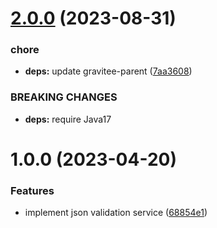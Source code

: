 # [2.0.0](https://github.com/gravitee-io/gravitee-json-validation/compare/1.0.0...2.0.0) (2023-08-31)


### chore

* **deps:** update gravitee-parent ([7aa3608](https://github.com/gravitee-io/gravitee-json-validation/commit/7aa3608b097ee636ba76e5e586665e8a37e3749c))


### BREAKING CHANGES

* **deps:** require Java17

# 1.0.0 (2023-04-20)


### Features

* implement json validation service ([68854e1](https://github.com/gravitee-io/gravitee-json-validation/commit/68854e1bfc0c70c1fb77261800a6415500c5d199))
